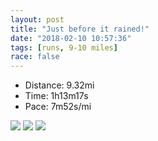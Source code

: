 ```yaml
---
layout: post
title: "Just before it rained!"
date: "2018-02-10 10:57:36"
tags: [runs, 9-10 miles]
race: false
---
```

<ul>
 <li>Distance: 9.32mi</li>
 <li>Time: 1h13m17s</li>
 <li>Pace: 7m52s/mi</li>
</ul>

<img src='https://maps.googleapis.com/maps/api/staticmap?maptype=roadmap&path=enc:yoswFhtrbMtBbC}Sjq@KvDwB|BkKj^|CjGpPhFpcAtBpp@jH`KlCi@~TdYhChCs@f@aEhADxD~@n@pGdUjD~B}CjHfGxH_Cc@aD`C_RdH_BdBoBCkCjDsBcCmSwE_I{@_IwGqGgCh@sCqEqBmOsG}NmEkg@hAwMmGeGIuI_AiBv@gD_@uk@kF{Hmq@ySq{@kIaL~KaG[MbGkPjf@Y~D~GdF[nDbDjEQ|C&key=AIzaSyC1MId7bFpkLXNAaYhBSTb8jLyiSqzbDtM&size=800x800&markers=color:yellow|label:S|40.73741,-73.99253&markers=color:green|label:F|40.733760000000025,-73.98596'>

<img src='https://dgtzuqphqg23d.cloudfront.net/PXSbRKq0e90zp4JskcZjq9Z_g6OqgOiXqoYtp6tKgaA-577x768.jpg'>

<img src='https://dgtzuqphqg23d.cloudfront.net/fo7nbHYjZAPAsyhnAWBU4bCVygF0SsRmQrmzJiQolYs-577x768.jpg'>
